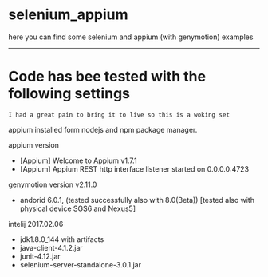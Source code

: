# selenium_appium

here you can find some selenium and appium (with genymotion) examples

------------------
# Code has bee tested with the following settings
```
I had a great pain to bring it to live so this is a woking set
```

appium installed form nodejs and npm package manager.

appium version
+ [Appium] Welcome to Appium v1.7.1
+ [Appium] Appium REST http interface listener started on 0.0.0.0:4723

genymotion version
v2.11.0
+ andorid 6.0.1, (tested successfully also with 8.0(Beta))
[tested also with physical device SGS6 and Nexus5]

intelij 2017.02.06  
+ jdk1.8.0_144
with artifacts
+ java-client-4.1.2.jar
+ junit-4.12.jar
+ selenium-server-standalone-3.0.1.jar
